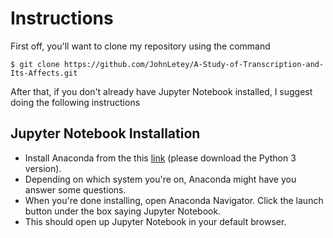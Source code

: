 # Instructions

First off, you'll want to clone my repository using the command

```
$ git clone https://github.com/JohnLetey/A-Study-of-Transcription-and-Its-Affects.git
```

After that, if you don't already have Jupyter Notebook installed, I suggest doing the following instructions

## Jupyter Notebook Installation

- Install Anaconda from the this [link](https://www.anaconda.com/distribution/) (please download the Python 3 version).
- Depending on which system you're on, Anaconda might have you answer some questions.
- When you're done installing, open Anaconda Navigator. Click the launch button under the box saying Jupyter Notebook.
- This should open up Jupyter Notebook in your default browser.